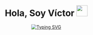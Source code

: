 <h1 align="center"><b>Hola, Soy Víctor</b> <img src="https://media.giphy.com/media/hvRJCLFzcasrR4ia7z/giphy.gif" width="35"></h1>
<p align="center">
  <a href="https://github.com/DenverCoder1/readme-typing-svg">
    <img src="https://readme-typing-svg.herokuapp.com?font=Times+New+Roman&size=25&pause=1000&color=4369F7&width=435&lines=%C2%A1Bienvenido+a+mi+perfil+de+GitHub!;Data+Lover+%F0%9F%92%99;Estudiante+de+DAM;Datos+como+herramienta+de+cambio" alt="Typing SVG" />
  </a>
</p>
